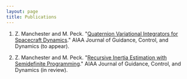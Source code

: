 ```yaml
---
layout: page
title: Publications
---
```


1. Z. Manchester and M. Peck. "[Quaternion Variational Integrators for Spacecraft Dynamics](/papers/Variational_Integrator.pdf)." AIAA Journal of Guidance, Control, and Dynamics (to appear).

2. Z. Manchester and M. Peck. "[Recursive Inertia Estimation with Semidefinite Programming](/papers/Inertia_Estimation.pdf)." AIAA Journal of Guidance, Control, and Dynamics (in review).
